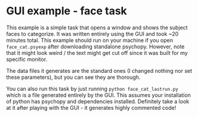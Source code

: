 # GUI example - face task

This example is a simple task that opens a window and shows the subject faces to categorize.
It was written entirely using the GUI and took ~20 minutes total.
This example should run on your machine if you open `face_cat.psyexp` after downloading standalone psychopy.
However, note that it might look weird / the text might get cut off since it was built for my specific monitor.

The data files it generates are the standard ones (I changed nothing nor set these parameters), but you can see they are thorough.

You can also run this task by just running `python face_cat_lastrun.py` which is a file generated entirely by the GUI.
This assumes your installation of python has psychopy and dependencies installed.
Definitely take a look at it after playing with the GUI - it generates highly commented code!

